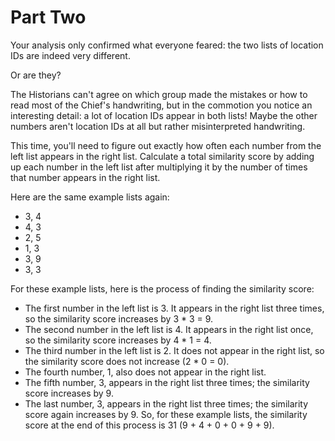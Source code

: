 # Part Two

Your analysis only confirmed what everyone feared: the two lists of location IDs
are indeed very different.

Or are they?

The Historians can't agree on which group made the mistakes or how to read most
of the Chief's handwriting, but in the commotion you notice an interesting
detail: a lot of location IDs appear in both lists! Maybe the other numbers
aren't location IDs at all but rather misinterpreted handwriting.

This time, you'll need to figure out exactly how often each number from the left
list appears in the right list. Calculate a total similarity score by adding up
each number in the left list after multiplying it by the number of times that
number appears in the right list.

Here are the same example lists again:

- 3, 4
- 4, 3
- 2, 5
- 1, 3
- 3, 9
- 3, 3

For these example lists, here is the process of finding the similarity score:

- The first number in the left list is 3. It appears in the right list three
  times, so the similarity score increases by 3 \* 3 = 9.
- The second number in the left list is 4. It appears in the right list once, so
  the similarity score increases by 4 \* 1 = 4.
- The third number in the left list is 2. It does not appear in the right list,
  so the similarity score does not increase (2 \* 0 = 0).
- The fourth number, 1, also does not appear in the right list.
- The fifth number, 3, appears in the right list three times; the similarity
  score increases by 9.
- The last number, 3, appears in the right list three times; the similarity
  score again increases by 9. So, for these example lists, the similarity score
  at the end of this process is 31 (9 + 4 + 0 + 0 + 9 + 9).
